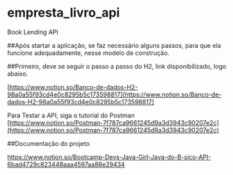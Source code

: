 # empresta_livro_api
Book Lending API

##Após startar a aplicação, se faz necessário alguns passos, para que ela funcione adequadamente, nesse modelo de construção.

##Primeiro, deve se seguir o passo a passo do H2, link disponibilizado, logo abaixo.

[https://www.notion.so/Banco-de-dados-H2-98a0a55f93cd4e0c8295b5c173598817](https://www.notion.so/Banco-de-dados-H2-98a0a55f93cd4e0c8295b5c173598817)

Para Testar a API, siga o tutorial do Postman
[https://www.notion.so/Postman-7f787ca9661245d9a3d3943c90207e2c](https://www.notion.so/Postman-7f787ca9661245d9a3d3943c90207e2c)


##Documentação do projeto

https://www.notion.so/Bootcamp-Devs-Java-Girl-Java-do-B-sico-API-6bad4729c823448aaa4597aa88e29434
